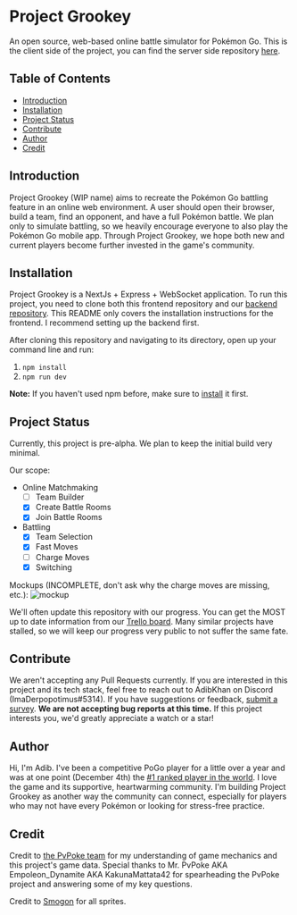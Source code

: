 # Project Grookey
An open source, web-based online battle simulator for Pokémon Go. This is the client side of the project, you can find the server side repository [here](https://github.com/DeveloperKhan/pogo-web-backend).

## Table of Contents
  * [Introduction](#introduction)
  * [Installation](#installation)
  * [Project Status](#project-status)
  * [Contribute](#contribute)
  * [Author](#author)
  * [Credit](#credit)

## Introduction
Project Grookey (WIP name) aims to recreate the Pokémon Go battling feature in an online web environment. A user should open their browser, build a team, find an opponent, and have a full Pokémon battle. We plan only to simulate battling, so we heavily encourage everyone to also play the Pokémon Go mobile app. Through Project Grookey, we hope both new and current players become further invested in the game's community.

## Installation
Project Grookey is a NextJs + Express + WebSocket application. To run this project, you need to clone both this frontend repository and our [backend repository](https://github.com/DeveloperKhan/pogo-web-backend). This README only covers the installation instructions for the frontend. I recommend setting up the backend first.

After cloning this repository and navigating to its directory, open up your command line and run:
1. ```npm install```
2. ```npm run dev```

<b>Note:</b> If you haven't used npm before, make sure to [install](https://www.npmjs.com/get-npm) it first.

## Project Status
Currently, this project is pre-alpha. We plan to keep the initial build very minimal.

Our scope:
- Online Matchmaking
  - [ ] Team Builder
  - [x] Create Battle Rooms
  - [x] Join Battle Rooms
- Battling
  - [x] Team Selection
  - [x] Fast Moves
  - [ ] Charge Moves
  - [x] Switching
  
Mockups (INCOMPLETE, don't ask why the charge moves are missing, etc.):
![mockup](https://i.ibb.co/t8SnHrw/Screen-Shot-2020-12-04-at-2-53-38-PM.png)
 
We'll often update this repository with our progress. You can get the MOST up to date information from our [Trello board](https://trello.com/b/MTKTjFOA/pogo). Many similar projects have stalled, so we will keep our progress very public to not suffer the same fate.

## Contribute
We aren't accepting any Pull Requests currently. If you are interested in this project and its tech stack, feel free to reach out to AdibKhan on Discord (ImaDerpopotimus#5314). If you have suggestions or feedback, [submit a survey](https://adibkhan127863.typeform.com/to/Ef2OER1h). <b>We are not accepting bug reports at this time.</b> If this project interests you, we'd greatly appreciate a watch or a star!

## Author
Hi, I'm Adib. I've been a competitive PoGo player for a little over a year and was at one point (December 4th) the [#1 ranked player in the world](https://ibb.co/Tq2mG2N). I love the game and its supportive, heartwarming community. I'm building Project Grookey as another way the community can connect, especially for players who may not have every Pokémon or looking for stress-free practice.

## Credit
Credit to [the PvPoke team](https://github.com/pvpoke/pvpoke) for my understanding of game mechanics and this project's game data. Special thanks to Mr. PvPoke AKA Empoleon_Dynamite AKA KakunaMattata42 for spearheading the PvPoke project and answering some of my key questions.

Credit to [Smogon](https://github.com/smogon/sprites) for all sprites.
